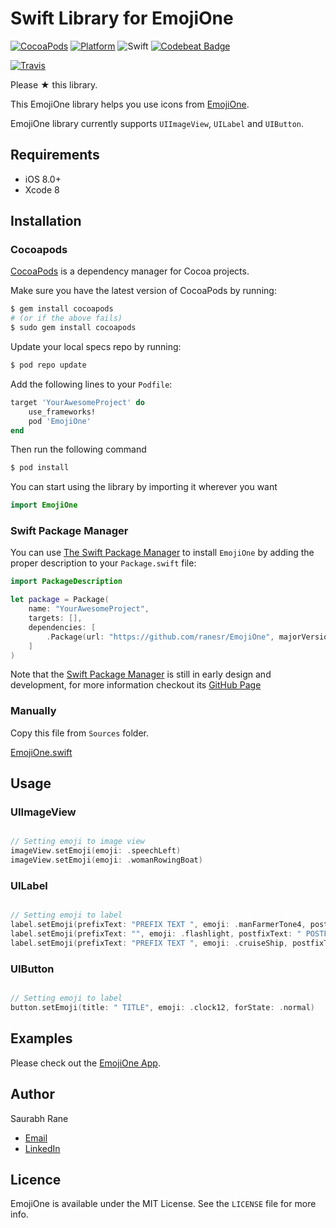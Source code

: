 # Swift Library for EmojiOne


[![CocoaPods](https://img.shields.io/cocoapods/v/EmojiOne.svg)](http://cocoadocs.org/docsets/EmojiOne)  [![Platform](https://img.shields.io/cocoapods/p/EmojiOne.svg)](http://cocoadocs.org/docsets/EmojiOne)  ![Swift](https://img.shields.io/badge/%20in-swift%203.0-orange.svg)  [![Codebeat Badge](https://codebeat.co/badges/b9a042f6-15ca-4d3d-b272-815871ea5388)](https://codebeat.co/projects/github-com-ranesr-emojione-master)

[![Travis](https://img.shields.io/travis/ranesr/EmojiOne.svg)](https://travis-ci.org/ranesr/EmojiOne/)


Please &#9733; this library.

This EmojiOne library helps you use icons from [EmojiOne](https://emojione.com).

EmojiOne library currently supports `UIImageView`, `UILabel` and `UIButton`.


## Requirements

- iOS 8.0+
- Xcode 8


## Installation


### Cocoapods

[CocoaPods](http://cocoapods.org) is a dependency manager for Cocoa projects.

Make sure you have the latest version of CocoaPods by running:

```bash
$ gem install cocoapods
# (or if the above fails)
$ sudo gem install cocoapods
```

Update your local specs repo by running:

```bash
$ pod repo update
```

Add the following lines to your `Podfile`:

```ruby
target 'YourAwesomeProject' do
    use_frameworks!
    pod 'EmojiOne'
end
```

Then run the following command

```bash
$ pod install
```

You can start using the library by importing it wherever you want

```swift
import EmojiOne
```


### Swift Package Manager

You can use [The Swift Package Manager](https://swift.org/package-manager) to install `EmojiOne` by adding the proper description to your `Package.swift` file:

```swift
import PackageDescription

let package = Package(
    name: "YourAwesomeProject",
    targets: [],
    dependencies: [
        .Package(url: "https://github.com/ranesr/EmojiOne", majorVersion: 1)
    ]
)
```

Note that the [Swift Package Manager](https://swift.org/package-manager) is still in early design and development, for more information checkout its [GitHub Page](https://github.com/apple/swift-package-manager)


### Manually

Copy this file from `Sources` folder.

[EmojiOne.swift](https://github.com/ranesr/EmojiOne/blob/master/Sources/EmojiOne.swift)


## Usage


### UIImageView

```Swift

// Setting emoji to image view
imageView.setEmoji(emoji: .speechLeft)
imageView.setEmoji(emoji: .womanRowingBoat)

```

### UILabel

```Swift

// Setting emoji to label
label.setEmoji(prefixText: "PREFIX TEXT ", emoji: .manFarmerTone4, postfixText: " POSTFIX TEXT")
label.setEmoji(prefixText: "", emoji: .flashlight, postfixText: " POSTFIX TEXT")
label.setEmoji(prefixText: "PREFIX TEXT ", emoji: .cruiseShip, postfixText: "")

```

### UIButton

```Swift

// Setting emoji to label
button.setEmoji(title: " TITLE", emoji: .clock12, forState: .normal)

```


## Examples

Please check out the [EmojiOne App](https://github.com/ranesr/EmojiOne/tree/master/EmojiOne).


## Author

Saurabh Rane

- [Email](mailto:saurabhrrane@gmail.com)
- [LinkedIn](https://linkedin.com/in/ranesaurabh)

## Licence

EmojiOne is available under the MIT License. See the `LICENSE` file for more info.
